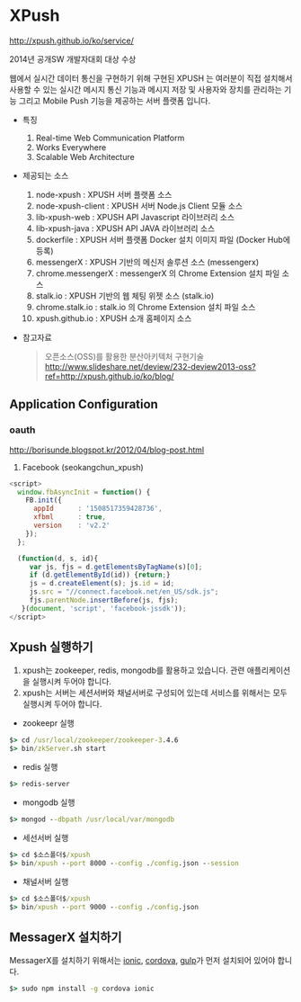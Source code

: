 # XPush

http://xpush.github.io/ko/service/

2014년 공개SW 개발자대회 대상 수상

웹에서 실시간 데이터 통신을 구현하기 위해 구현된 XPUSH 는 여러분이 직접 설치해서 사용할 수 있는 실시간 메시지 통신 기능과 메시지 저장 및 사용자와 장치를 관리하는 기능 그리고 Mobile Push 기능을 제공하는 서버 플랫폼 입니다.

* 특징

    1. Real-time Web Communication Platform
    2. Works Everywhere
    3. Scalable Web Architecture

* 제공되는 소스

    1. node-xpush : XPUSH 서버 플랫폼 소스
    2.  node-xpush-client : XPUSH 서버 Node.js Client 모듈 소스
    3. lib-xpush-web : XPUSH API Javascript 라이브러리 소스
    4. lib-xpush-java : XPUSH API JAVA 라이브러리 소스
    5. dockerfile : XPUSH 서버 플랫폼 Docker 설치 이미지 파일 (Docker Hub에 등록)
    6. messengerX : XPUSH 기반의 메신저 솔루션 소스 (messengerx)
    7. chrome.messengerX : messengerX 의 Chrome Extension 설치 파일 소스
    8. stalk.io : XPUSH 기반의 웹 체팅 위젯 소스 (stalk.io)
    9. chrome.stalk.io : stalk.io 의 Chrome Extension 설치 파일 소스
    10. xpush.github.io : XPUSH 소개 홈페이지 소스

* 참고자료

    > 오픈소스(OSS)를 활용한 분산아키텍처 구현기술<br/>http://www.slideshare.net/deview/232-deview2013-oss?ref=http://xpush.github.io/ko/blog/
    
## Application Configuration 

### oauth 

http://borisunde.blogspot.kr/2012/04/blog-post.html

1) Facebook (seokangchun_xpush)
```javascript
<script>
  window.fbAsyncInit = function() {
    FB.init({
      appId      : '1508517359428736',
      xfbml      : true,
      version    : 'v2.2'
    });
  };

  (function(d, s, id){
     var js, fjs = d.getElementsByTagName(s)[0];
     if (d.getElementById(id)) {return;}
     js = d.createElement(s); js.id = id;
     js.src = "//connect.facebook.net/en_US/sdk.js";
     fjs.parentNode.insertBefore(js, fjs);
   }(document, 'script', 'facebook-jssdk'));
</script>
```

## Xpush 실행하기

1. xpush는 zookeeper, redis, mongodb를 활용하고 있습니다. 관련 애플리케이션을 실행시켜 두어야 합니다.
2. xpush는 서버는 세션서버와 채널서버로 구성되어 있는데 서비스를 위해서는 모두 실행시켜 두어야 합니다.

* zookeepr 실행

```cmd
$> cd /usr/local/zookeeper/zookeeper-3.4.6
$> bin/zkServer.sh start

```

* redis 실행

```cmd
$> redis-server
```

* mongodb 실행

```cmd
$> mongod --dbpath /usr/local/var/mongodb
```

* 세선서버 실행

```cmd
$> cd $소스폴더$/xpush
$> bin/xpush --port 8000 --config ./config.json --session
```

* 채널서버 실행

```cmd
$> cd $소스폴더$/xpush
$> bin/xpush --port 9000 --config ./config.json 
```

## MessagerX 설치하기

MessagerX를 설치하기 위해서는 [ionic](http://ionicframework.com/), [cordova](http://cordova.apache.org/), [gulp](http://gulpjs.com/)가 먼저 설치되어 있어야 합니다.

```cmd
$> sudo npm install -g cordova ionic
```
